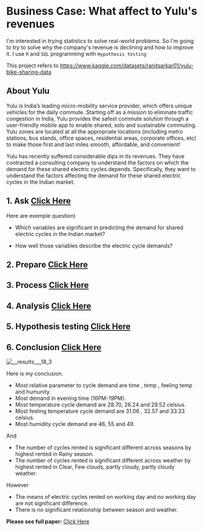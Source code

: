 # Business Case: What affect to Yulu's revenues

I'm interested in trying statistics to solve real-world problems. So I'm going to try to solve why the company's revenue is declining and how to improve it. I use `R` and `SQL` programming with `Hypothesis testing`

This project refers to https://www.kaggle.com/datasets/ranitsarkar01/yulu-bike-sharing-data

## About Yulu

Yulu is India’s leading micro-mobility service provider, which offers unique vehicles for the daily commute. Starting off as a mission to eliminate traffic congestion in India, Yulu provides the safest commute solution through a user-friendly mobile app to enable shared, solo and sustainable commuting. Yulu zones are located at all the appropriate locations (including metro stations, bus stands, office spaces, residential areas, corporate offices, etc) to make those first and last miles smooth, affordable, and convenient!

Yulu has recently suffered considerable dips in its revenues. They have contracted a consulting company to understand the factors on which the demand for these shared electric cycles depends. Specifically, they want to understand the factors affecting the demand for these shared electric cycles in the Indian market.

## 1. Ask [Click Here](https://github.com/golfung/Data_Analysis/blob/main/What_affect_to_Yulu%E2%80%99s_revenues/business-case-what-affect-to-yulu-s-revenues.ipynb)
Here are exemple question)

- Which variables are significant in predicting the demand for shared electric cycles in the Indian market?

- How well those variables describe the electric cycle demands?

## 2. Prepare [Click Here](https://github.com/golfung/Data_Analysis/blob/main/What_affect_to_Yulu%E2%80%99s_revenues/business-case-what-affect-to-yulu-s-revenues.ipynb##Ask)
## 3. Process [Click Here](https://github.com/golfung/Data_Analysis/blob/main/What_affect_to_Yulu%E2%80%99s_revenues/business-case-what-affect-to-yulu-s-revenues.ipynb)
## 4. Analysis [Click Here](https://github.com/golfung/Data_Analysis/blob/main/What_affect_to_Yulu%E2%80%99s_revenues/business-case-what-affect-to-yulu-s-revenues.ipynb)
## 5. Hypothesis testing [Click Here](https://github.com/golfung/Data_Analysis/blob/main/What_affect_to_Yulu%E2%80%99s_revenues/business-case-what-affect-to-yulu-s-revenues.ipynb)
## 6. Conclusion [Click Here](https://github.com/golfung/Data_Analysis/blob/main/What_affect_to_Yulu%E2%80%99s_revenues/business-case-what-affect-to-yulu-s-revenues.ipynb)


![__results___18_3](https://user-images.githubusercontent.com/77894515/232005237-5e610645-b196-465d-af95-483e000610e8.png)

Here is my conclusion.

- Most relative parameter to cycle demand are time , temp , feeling temp and humunity.
- Most demand in evening time (16PM-19PM).
- Most temperature cycle demand are 28.70, 26.24 and 29.52 celsius.
- Most feeling temperature cycle demand are 31.06 , 32.57 and 33.33 celsius.
- Most humidity cycle demand are 46, 55 and 49.

And

- The number of cycles rented is significant different across seasons by highest rented in Rainy season.
- The number of cycles rented is significant different across weather by highest rented in Clear, Few clouds, partly cloudy, partly cloudy weather.

However

- The means of electric cycles rented on working day and no working day are not significant difference.
- There is no significant relationship between season and weather.

**Please see full paper:** [Click Here](https://github.com/golfung/Data_Analysis/blob/main/What_affect_to_Yulu%E2%80%99s_revenues/business-case-what-affect-to-yulu-s-revenues.ipynb)
